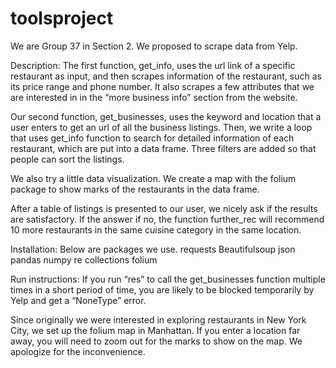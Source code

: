 # toolsproject

We are Group 37 in Section 2. We proposed to scrape data from Yelp. 

Description: 
The first function, get_info, uses the url link of a specific restaurant as input, and then scrapes information of the restaurant, such as its price range and phone number. It also scrapes a few attributes that we are interested in in the “more business info” section from the website. 

Our second function, get_businesses, uses the keyword and location that a user enters to get an url of all the business listings. Then, we write a loop that uses get_info function to search for detailed information of each restaurant, which are put into a data frame. Three filters are added so that people can sort the listings. 

We also try a little data visualization. We create a map with the folium package to show marks of the restaurants in the data frame.

After a table of listings is presented to our user, we nicely ask if the results are satisfactory. If the answer if no, the function further_rec will recommend 10 more restaurants in the same cuisine category in the same location. 

Installation: 
Below are packages we use.
requests
Beautifulsoup
json
pandas
numpy
re 
collections
folium

Run instructions:
If you run “res” to call the get_businesses function multiple times in a short period of time, you are likely to be blocked temporarily by Yelp and get a “NoneType” error. 

Since originally we were interested in exploring restaurants in New York City, we set up the folium map in Manhattan. If you enter a location far away, you will need to zoom out for the marks to show on the map. We apologize for the inconvenience.
